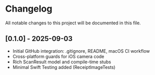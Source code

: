 # Changelog

All notable changes to this project will be documented in this file.

## [0.1.0] - 2025-09-03
- Initial GitHub integration: .gitignore, README, macOS CI workflow
- Cross-platform guards for iOS camera code
- Rich ScanResult model and compile-time stubs
- Minimal Swift Testing added (ReceiptImageTests)
